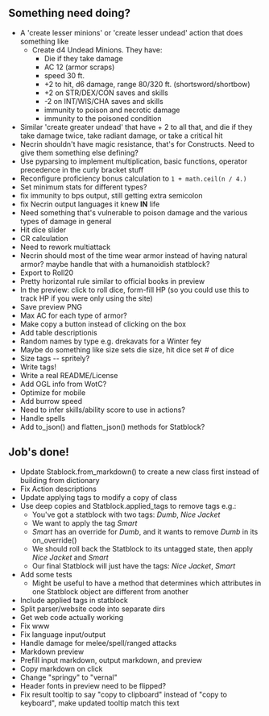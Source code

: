 ## Something need doing?

* A 'create lesser minions' or 'create lesser undead' action that does something like
   * Create d4 Undead Minions. They have:
      * Die if they take damage
      * AC 12 (armor scraps)
      * speed 30 ft.
      * +2 to hit, d6 damage, range 80/320 ft. (shortsword/shortbow)
      * +2 on STR/DEX/CON saves and skills
      * -2 on INT/WIS/CHA saves and skills
      * immunity to poison and necrotic damage
      * immunity to the poisoned condition
* Similar 'create greater undead' that have + 2 to all that, and die if they take damage twice, take radiant damage, or take a critical hit
* Necrin shouldn't have magic resistance, that's for Constructs. Need to give them something else defining?
* Use pyparsing to implement multiplication, basic functions, operator precedence in the curly bracket stuff
* Reconfigure proficiency bonus calculation to `1 + math.ceil(n / 4.)`
* Set minimum stats for different types?
* fix immunity to bps output, still getting extra semicolon
* fix Necrin output languages it knew **IN** life
* Need something that's vulnerable to poison damage and the various types of damage in general
* Hit dice slider
* CR calculation
* Need to rework multiattack
* Necrin should most of the time wear armor instead of having natural armor? maybe handle that with a humanoidish statblock?
* Export to Roll20
* Pretty horizontal rule similar to official books in preview
* In the preview: click to roll dice, form-fill HP (so you could use this to track HP if you were only using the site)
* Save preview PNG
* Max AC for each type of armor?
* Make copy a button instead of clicking on the box
* Add table descriptionis
* Random names by type e.g. drekavats for a Winter fey
* Maybe do something like size sets die size, hit dice set # of dice
* Size tags -- spritely?
* Write tags!
* Write a real README/License
* Add OGL info from WotC?
* Optimize for mobile
* Add burrow speed
* Need to infer skills/ability score to use in actions?
* Handle spells
* Add to_json() and flatten_json() methods for Statblock? 


## Job's done!

* Update Stablock.from_markdown() to create a new class first instead of building from dictionary
* Fix Action descriptions
* Update applying tags to modify a copy of class
* Use deep copies and Statblock.applied_tags to remove tags e.g.:
    * You've got a statblock with two tags: *Dumb*, *Nice Jacket*
    * We want to apply the tag *Smart*
    * *Smart* has an override for *Dumb*, and it wants to remove *Dumb* in its on_override()
    * We should roll back the Statblock to its untagged state, then apply *Nice Jacket* and *Smart*
    * Our final Statblock will just have the tags: *Nice Jacket*, *Smart*
* Add some tests
    * Might be useful to have a method that determines which attributes in one Statblock object
    are different from another
* Include applied tags in statblock
* Split parser/website code into separate dirs
* Get web code actually working
* Fix www
* Fix language input/output
* Handle damage for melee/spell/ranged attacks
* Markdown preview
* Prefill input markdown, output markdown, and preview
* Copy markdown on click
* Change "springy" to "vernal"
* Header fonts in preview need to be flipped?
* Fix result tooltip to say "copy to clipboard" instead of "copy to keyboard", make updated tooltip match this text
